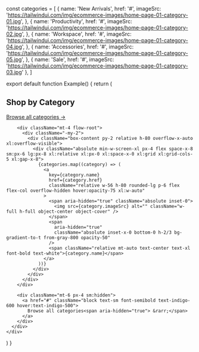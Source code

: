 const categories = [
  {
    name: 'New Arrivals',
    href: '#',
    imageSrc: 'https://tailwindui.com/img/ecommerce-images/home-page-01-category-01.jpg',
  },
  {
    name: 'Productivity',
    href: '#',
    imageSrc: 'https://tailwindui.com/img/ecommerce-images/home-page-01-category-02.jpg',
  },
  {
    name: 'Workspace',
    href: '#',
    imageSrc: 'https://tailwindui.com/img/ecommerce-images/home-page-01-category-04.jpg',
  },
  {
    name: 'Accessories',
    href: '#',
    imageSrc: 'https://tailwindui.com/img/ecommerce-images/home-page-01-category-05.jpg',
  },
  { name: 'Sale', href: '#', imageSrc: 'https://tailwindui.com/img/ecommerce-images/home-page-01-category-03.jpg' },
]

export default function Example() {
  return (
    <div className="bg-white">
      <div className="py-16 sm:py-24 xl:max-w-7xl xl:mx-auto xl:px-8">
        <div className="px-4 sm:px-6 sm:flex sm:items-center sm:justify-between lg:px-8 xl:px-0">
          <h2 className="text-2xl font-extrabold tracking-tight text-gray-900">Shop by Category</h2>
          <a href="#" className="hidden text-sm font-semibold text-indigo-600 hover:text-indigo-500 sm:block">
            Browse all categories<span aria-hidden="true"> &rarr;</span>
          </a>
        </div>

        <div className="mt-4 flow-root">
          <div className="-my-2">
            <div className="box-content py-2 relative h-80 overflow-x-auto xl:overflow-visible">
              <div className="absolute min-w-screen-xl px-4 flex space-x-8 sm:px-6 lg:px-8 xl:relative xl:px-0 xl:space-x-0 xl:grid xl:grid-cols-5 xl:gap-x-8">
                {categories.map((category) => (
                  <a
                    key={category.name}
                    href={category.href}
                    className="relative w-56 h-80 rounded-lg p-6 flex flex-col overflow-hidden hover:opacity-75 xl:w-auto"
                  >
                    <span aria-hidden="true" className="absolute inset-0">
                      <img src={category.imageSrc} alt="" className="w-full h-full object-center object-cover" />
                    </span>
                    <span
                      aria-hidden="true"
                      className="absolute inset-x-0 bottom-0 h-2/3 bg-gradient-to-t from-gray-800 opacity-50"
                    />
                    <span className="relative mt-auto text-center text-xl font-bold text-white">{category.name}</span>
                  </a>
                ))}
              </div>
            </div>
          </div>
        </div>

        <div className="mt-6 px-4 sm:hidden">
          <a href="#" className="block text-sm font-semibold text-indigo-600 hover:text-indigo-500">
            Browse all categories<span aria-hidden="true"> &rarr;</span>
          </a>
        </div>
      </div>
    </div>
  )
}